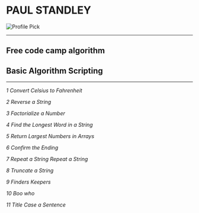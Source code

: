 # __**PAUL STANDLEY**__

![Profile Pick](http://res.cloudinary.com/pieol2/image/upload/v1516543296/profile-small.png)

---

## **Free code camp algorithm**

## Basic Algorithm Scripting

---

_*1 Convert Celsius to Fahrenheit*_

_*2 Reverse a String*_

_*3 Factorialize a Number*_

_*4 Find the Longest Word in a String*_

_*5 Return Largest Numbers in Arrays*_

_*6 Confirm the Ending*_

_*7 Repeat a String Repeat a String*_

_*8 Truncate a String*_

_*9 Finders Keepers*_

_*10 Boo who*_

_*11 Title Case a Sentence*_